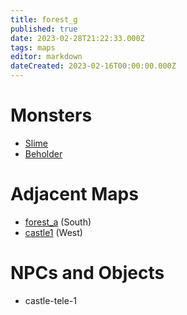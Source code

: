 ```yaml
---
title: forest_g
published: true
date: 2023-02-28T21:22:33.000Z
tags: maps
editor: markdown
dateCreated: 2023-02-16T00:00:00.000Z
---
```



# Monsters
 * [Slime](/monsters/slime)
 * [Beholder](/monsters/beholder)

# Adjacent Maps
 * [forest_a](/maps/forest_a) (South)
 * [castle1](/maps/castle1) (West)

# NPCs and Objects
 * castle-tele-1
